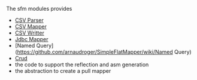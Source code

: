 
The sfm modules provides

 * [CSV Parser](https://github.com/arnaudroger/SimpleFlatMapper/wiki/CsvParser)
 * [CSV Mapper](https://github.com/arnaudroger/SimpleFlatMapper/wiki/CsvParser#with-csvmapper)
 * [CSV Writter](https://github.com/arnaudroger/SimpleFlatMapper/wiki/CsvWriter)
 * [Jdbc Mapper](https://github.com/arnaudroger/SimpleFlatMapper/wiki/JdbcMapper)
 * [Named Query](https://github.com/arnaudroger/SimpleFlatMapper/wiki/Named Query)
 * [Crud](https://github.com/arnaudroger/SimpleFlatMapper/wiki/Crud)
 * the code to support the reflection and asm generation
 * the abstraction to create a pull mapper

